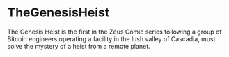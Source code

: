 # TheGenesisHeist
The Genesis Heist is the first in the Zeus Comic series following a group of Bitcoin engineers operating a facility in the lush valley of Cascadia, must solve the mystery of a heist from a remote planet. 
